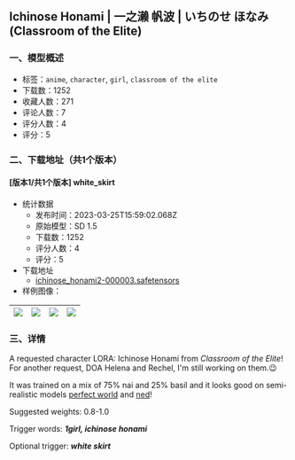 ## Ichinose Honami | 一之濑 帆波 | いちのせ ほなみ (Classroom of the Elite)
### 一、模型概述

- 标签：`anime`, `character`, `girl`, `classroom of the elite`
- 下载数：1252
- 收藏人数：271
- 评论人数：7
- 评分人数：4
- 评分：5

### 二、下载地址（共1个版本）

#### [版本1/共1个版本] white_skirt

- 统计数据
  - 发布时间：2023-03-25T15:59:02.068Z
  - 原始模型：SD 1.5
  - 下载数：1252
  - 评分人数：4
  - 评分：5
- 下载地址
  - [ichinose_honami2-000003.safetensors](https://civitai.com/api/download/models/21275)
- 样例图像：

| <img src="https://image.civitai.com/xG1nkqKTMzGDvpLrqFT7WA/3169a919-bf4f-403e-c7fa-56e449488f00/width=450/225491.jpeg" /> | <img src="https://image.civitai.com/xG1nkqKTMzGDvpLrqFT7WA/0664393f-851b-41b6-e06e-955b3068bf00/width=450/225484.jpeg" /> | <img src="https://image.civitai.com/xG1nkqKTMzGDvpLrqFT7WA/fd2fac10-7df7-4d01-afa1-bc54370b4800/width=450/225490.jpeg" /> | <img src="https://image.civitai.com/xG1nkqKTMzGDvpLrqFT7WA/a349a56d-1daa-427c-8f6e-791e92b54e00/width=450/225489.jpeg" /> |
| ---- | ---- | ---- | ---- |


### 三、详情
<p>A requested character LORA: Ichinose Honami from <em>Classroom of the Elite</em>! For another request, DOA Helena and Rechel, I'm still working on them.😉</p><p>It was trained on a mix of 75% nai and 25% basil and it looks good on semi-realistic models <a target="_blank" rel="ugc" href="https://civitai.com/models/8281/perfect-world">perfect world</a> and <a target="_blank" rel="ugc" href="https://civitai.com/models/10028/neverending-dream-ned">ned</a>!</p><p>Suggested weights: 0.8-1.0</p><p>Trigger words: <strong><em>1girl, ichinose honami</em></strong></p><p>Optional trigger: <strong><em>white skirt</em></strong></p>